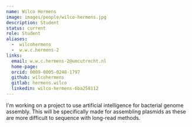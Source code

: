 ```yaml
---
name: Wilco Hermens
image: images/people/wilco-hermens.jpg
description: Student
status: current
role: Student
aliases:
  -  wilcohermens
  -  w.w.c.hermens-2
links:
  email: w.w.c.hermens-2@umcutrecht.nl
  home-page:
  orcid: 0009-0005-0248-1797
  github: wilcohermens
  gitlab: hermens.wilco
  linkedin: wilco-hermens-6ba258112
---
```


I'm working on a project to use artificial intelligence for bacterial genome assembly. This will be specifically made for assembling plasmids as these are more difficult to sequence with long-read methods. 